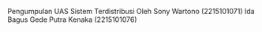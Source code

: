 Pengumpulan UAS Sistem Terdistribusi Oleh
Sony Wartono (2215101071)
Ida Bagus Gede Putra Kenaka (2215101076)
